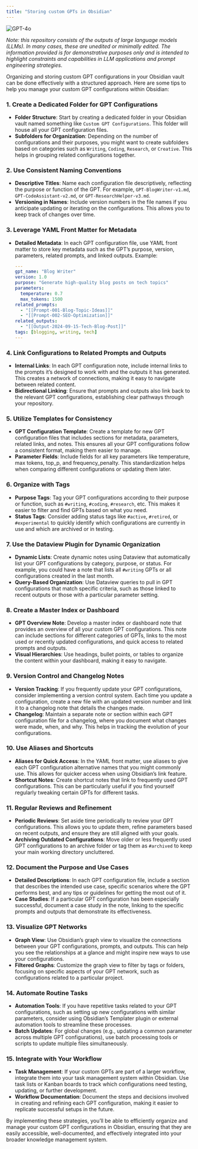 ```yaml
---
title: "Storing custom GPTs in Obsidian"
---
```

![GPT-4o](https://img.shields.io/badge/GPT--4o-3333FF?style=for-the-badge&logo=openai&logoColor=white)



*Note: this repository consists of the outputs of large language models (LLMs). In many cases, these are unedited or minimally edited. The information provided is for demonstrative purposes only and is intended to highlight constraints and capabilities in LLM applications and prompt engineering strategies.*


Organizing and storing custom GPT configurations in your Obsidian vault can be done effectively with a structured approach. Here are some tips to help you manage your custom GPT configurations within Obsidian:

### 1. **Create a Dedicated Folder for GPT Configurations**
   - **Folder Structure**: Start by creating a dedicated folder in your Obsidian vault named something like `Custom GPT Configurations`. This folder will house all your GPT configuration files.
   - **Subfolders for Organization**: Depending on the number of configurations and their purposes, you might want to create subfolders based on categories such as `Writing`, `Coding`, `Research`, or `Creative`. This helps in grouping related configurations together.

### 2. **Use Consistent Naming Conventions**
   - **Descriptive Titles**: Name each configuration file descriptively, reflecting the purpose or function of the GPT. For example, `GPT-BlogWriter-v1.md`, `GPT-CodeAssistant-v2.md`, or `GPT-ResearchHelper-v3.md`.
   - **Versioning in Names**: Include version numbers in the file names if you anticipate updating or iterating on the configurations. This allows you to keep track of changes over time.

### 3. **Leverage YAML Front Matter for Metadata**
   - **Detailed Metadata**: In each GPT configuration file, use YAML front matter to store key metadata such as the GPT’s purpose, version, parameters, related prompts, and linked outputs. Example:
     ```yaml
     ---
     gpt_name: "Blog Writer"
     version: 1.0
     purpose: "Generate high-quality blog posts on tech topics"
     parameters: 
       temperature: 0.7
       max_tokens: 1500
     related_prompts: 
       - "[[Prompt-001-Blog-Topic-Ideas]]"
       - "[[Prompt-002-SEO-Optimization]]"
     related_outputs:
       - "[[Output-2024-09-15-Tech-Blog-Post]]"
     tags: [blogging, writing, tech]
     ---
     ```

### 4. **Link Configurations to Related Prompts and Outputs**
   - **Internal Links**: In each GPT configuration note, include internal links to the prompts it’s designed to work with and the outputs it has generated. This creates a network of connections, making it easy to navigate between related content.
   - **Bidirectional Linking**: Ensure that prompts and outputs also link back to the relevant GPT configurations, establishing clear pathways through your repository.

### 5. **Utilize Templates for Consistency**
   - **GPT Configuration Template**: Create a template for new GPT configuration files that includes sections for metadata, parameters, related links, and notes. This ensures all your GPT configurations follow a consistent format, making them easier to manage.
   - **Parameter Fields**: Include fields for all key parameters like temperature, max tokens, top_p, and frequency_penalty. This standardization helps when comparing different configurations or updating them later.

### 6. **Organize with Tags**
   - **Purpose Tags**: Tag your GPT configurations according to their purpose or function, such as `#writing`, `#coding`, `#research`, etc. This makes it easier to filter and find GPTs based on what you need.
   - **Status Tags**: Consider adding status tags like `#active`, `#retired`, or `#experimental` to quickly identify which configurations are currently in use and which are archived or in testing.

### 7. **Use the Dataview Plugin for Dynamic Organization**
   - **Dynamic Lists**: Create dynamic notes using Dataview that automatically list your GPT configurations by category, purpose, or status. For example, you could have a note that lists all `#writing` GPTs or all configurations created in the last month.
   - **Query-Based Organization**: Use Dataview queries to pull in GPT configurations that match specific criteria, such as those linked to recent outputs or those with a particular parameter setting.

### 8. **Create a Master Index or Dashboard**
   - **GPT Overview Note**: Develop a master index or dashboard note that provides an overview of all your custom GPT configurations. This note can include sections for different categories of GPTs, links to the most used or recently updated configurations, and quick access to related prompts and outputs.
   - **Visual Hierarchies**: Use headings, bullet points, or tables to organize the content within your dashboard, making it easy to navigate.

### 9. **Version Control and Changelog Notes**
   - **Version Tracking**: If you frequently update your GPT configurations, consider implementing a version control system. Each time you update a configuration, create a new file with an updated version number and link it to a changelog note that details the changes made.
   - **Changelog**: Maintain a separate note or section within each GPT configuration file for a changelog, where you document what changes were made, when, and why. This helps in tracking the evolution of your configurations.

### 10. **Use Aliases and Shortcuts**
   - **Aliases for Quick Access**: In the YAML front matter, use aliases to give each GPT configuration alternative names that you might commonly use. This allows for quicker access when using Obsidian’s link feature.
   - **Shortcut Notes**: Create shortcut notes that link to frequently used GPT configurations. This can be particularly useful if you find yourself regularly tweaking certain GPTs for different tasks.

### 11. **Regular Reviews and Refinement**
   - **Periodic Reviews**: Set aside time periodically to review your GPT configurations. This allows you to update them, refine parameters based on recent outputs, and ensure they are still aligned with your goals.
   - **Archiving Outdated Configurations**: Move older or less frequently used GPT configurations to an archive folder or tag them as `#archived` to keep your main working directory uncluttered.

### 12. **Document the Purpose and Use Cases**
   - **Detailed Descriptions**: In each GPT configuration file, include a section that describes the intended use case, specific scenarios where the GPT performs best, and any tips or guidelines for getting the most out of it.
   - **Case Studies**: If a particular GPT configuration has been especially successful, document a case study in the note, linking to the specific prompts and outputs that demonstrate its effectiveness.

### 13. **Visualize GPT Networks**
   - **Graph View**: Use Obsidian’s graph view to visualize the connections between your GPT configurations, prompts, and outputs. This can help you see the relationships at a glance and might inspire new ways to use your configurations.
   - **Filtered Graphs**: Customize the graph view to filter by tags or folders, focusing on specific aspects of your GPT network, such as configurations related to a particular project.

### 14. **Automate Routine Tasks**
   - **Automation Tools**: If you have repetitive tasks related to your GPT configurations, such as setting up new configurations with similar parameters, consider using Obsidian’s Templater plugin or external automation tools to streamline these processes.
   - **Batch Updates**: For global changes (e.g., updating a common parameter across multiple GPT configurations), use batch processing tools or scripts to update multiple files simultaneously.

### 15. **Integrate with Your Workflow**
   - **Task Management**: If your custom GPTs are part of a larger workflow, integrate them into your task management system within Obsidian. Use task lists or Kanban boards to track which configurations need testing, updating, or further development.
   - **Workflow Documentation**: Document the steps and decisions involved in creating and refining each GPT configuration, making it easier to replicate successful setups in the future.

By implementing these strategies, you’ll be able to efficiently organize and manage your custom GPT configurations in Obsidian, ensuring that they are easily accessible, well-documented, and effectively integrated into your broader knowledge management system.